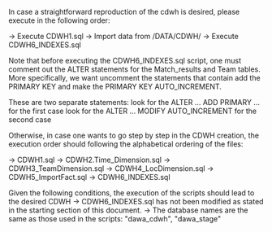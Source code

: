 In case a straightforward reproduction of the cdwh is desired, please execute in the following order:

-> Execute CDWH1.sql -> Import data from /DATA/CDWH/ -> Execute CDWH6_INDEXES.sql

Note that before executing the CDWH6_INDEXES.sql script, one must comment out the ALTER statements
for the Match_results and Team tables. More specifically, we want uncomment the statements that contain
add the PRIMARY KEY and make the PRIMARY KEY AUTO_INCREMENT. 

These are two separate statements: 
look for the ALTER ... ADD PRIMARY ... for the first case
look for the ALTER ... MODIFY <column> AUTO_INCREMENT for the second case

Otherwise, in case one wants to go step by step in the CDWH creation, the execution order should following
the alphabetical ordering of the files:

-> CDWH1.sql -> CDWH2.Time_Dimension.sql -> CDWH3_TeamDimension.sql -> CDWH4_LocDimension.sql -> CDWH5_ImportFact.sql
-> CDWH6_INDEXES.sql

Given the following conditions, the execution of the scripts should lead to the desired CDWH
	-> CDWH6_INDEXES.sql has not been modified as stated in the starting section of this document.
	-> The database names are the same as those used in the scripts: "dawa_cdwh", "dawa_stage"
